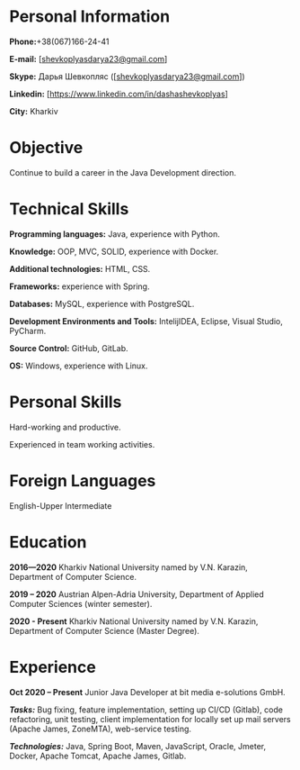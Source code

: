 # Personal Information

**Phone:**+38(067)166-24-41

**E-mail:** [shevkoplyasdarya23@gmail.com]

**Skype:** Дарья Шевкопляс ([shevkoplyasdarya23@gmail.com])


**Linkedin:** [https://www.linkedin.com/in/dashashevkoplyas]

**City:** Kharkiv

# Objective

Continue to build a career in the Java Development direction.

# Technical Skills

**Programming languages:** Java, experience with Python.

**Knowledge:** OOP, MVC, SOLID, experience with Docker.

**Additional technologies:** HTML, CSS.

**Frameworks:** experience with Spring.

**Databases:** MySQL, experience with PostgreSQL.

**Development Environments and Tools:** IntelijIDEA, Eclipse, Visual Studio, PyCharm.

**Source Control:** GitHub, GitLab.

**OS:** Windows, experience with Linux.

# Personal Skills

Hard-working and productive.

Experienced in team working activities.

# Foreign Languages

English-Upper Intermediate

# Education

**2016—2020** Kharkiv National University named by V.N. Karazin, Department of Computer Science.

**2019 – 2020** Austrian Alpen-Adria University, Department of Applied
Computer Sciences (winter semester).

**2020 - Present**  Kharkiv National University named by V.N. Karazin, Department of Computer Science (Master Degree).

# Experience

**Oct 2020 – Present** Junior Java Developer at bit media e-solutions GmbH.

**_Tasks:_** Bug fixing, feature implementation, setting up CI/CD
(Gitlab), code refactoring, unit testing, client implementation for locally set up
mail servers (Apache James, ZoneMTA), web-service testing.

**_Technologies:_** Java, Spring Boot, Maven, JavaScript, Oracle, Jmeter,
Docker, Apache Tomcat, Apache James, Gitlab.
